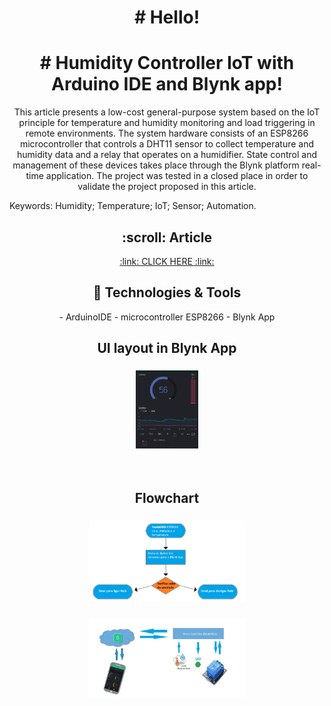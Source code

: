 <h1 align="center"># Hello!</h1>
<h1 align="center"># Humidity Controller IoT with Arduino IDE and Blynk app!</h1>
<p align="center">
This article presents a low-cost general-purpose system based on the IoT principle for temperature and humidity monitoring and load triggering in remote environments. The system hardware consists of an ESP8266 microcontroller that controls a DHT11 sensor to collect temperature and humidity data and a relay that operates on a humidifier. State control and management of these devices takes place through the Blynk platform real-time application. The project was tested in a closed place in order to validate the project proposed in this article.</p>

Keywords: Humidity; Temperature; IoT; Sensor; Automation.

<h2 align="center">:scroll: Article</h2>
<p align="center"><a href="https://github.com/viniciussoares7/HumidityController-IoT-Arduino/blob/main/Artigo%20-%20SISTEMA%20IOT%20PARA%20MONITORAMENTO%20E%20CONTROLE%20DA%20UMIDADE%20DO%20AR.pdf"> :link: CLICK HERE :link: </a></p>

<h2 align="center">🔧 Technologies & Tools</h2>

<p align="center">
- ArduinoIDE
- microcontroller ESP8266
- Blynk App
</p>

<h2 align="center">UI layout in Blynk App</h2>
<h3 align="center" ><img src="https://github.com/viniciussoares7/HumidityController-IoT-Arduino/blob/main/images/Layout%20app%20no%20Blynk.png" alt="fluxograma" style="zoom:50%;" width="200px" height="auto"/></h3>
<br>
<h2 align="center">Flowchart</h2>
<h3 align="center" ><img src="https://github.com/viniciussoares7/HumidityController-IoT-Arduino/blob/main/images/fluxograma.png" alt="fluxograma" style="zoom:50%;" width="500px" height="auto"/></h3>
<h3 align="center" ><img src="https://github.com/viniciussoares7/HumidityController-IoT-Arduino/blob/main/images/fluxograma2.png" alt="fluxograma" style="zoom:50%;" width="500px" height="auto"/></h3>


